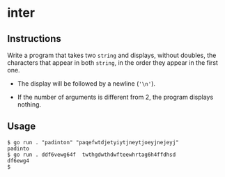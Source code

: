 # inter
## Instructions

Write a program that takes two `string` and displays, without doubles, the characters that appear in both `string`, in the order they appear in the first one.

   - The display will be followed by a newline (`'\n'`).

   - If the number of arguments is different from 2, the program displays nothing.

## Usage

```
$ go run . "padinton" "paqefwtdjetyiytjneytjoeyjnejeyj"
padinto
$ go run . ddf6vewg64f  twthgdwthdwfteewhrtag6h4ffdhsd
df6ewg4
$
```
